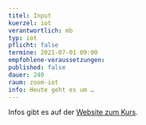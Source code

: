 ```yaml
---
titel: Input
kuerzel: iot
verantwortlich: mb
typ: iot
pflicht: false
termine: 2021-07-01 09:00
empfohlene-voraussetzungen: 
published: false
dauer: 240
raum: zoom-iot
info: Heute geht es um …
---
```


Infos gibt es auf der [Website zum Kurs](https://moxd.io/iot2020).
